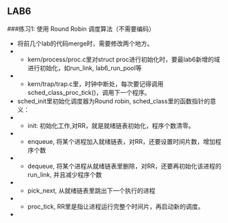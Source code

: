 ## LAB6

###练习1: 使用 Round Robin 调度算法（不需要编码）

* 将前几个lab的代码merge时，需要修改两个地方。  
* * kern/process/proc.c里对struct proc进行初始化时，要最lab6新增的域进行初始化，如run_link, lab6_run_pool等  
* * kern/trap/trap.c里，时钟中断处，每次要记得调用sched_class_proc_tick()，调用下一个程序。
* sched_init里初始化调度器为Round robin, sched_class里的函数指针的意义：
* * init: 初始化工作,对RR，就是就绪链表初始化，程序个数清零。
* * enqueue, 将某个进程加入就绪链表，对RR，还要设置时间片数，增加程序个数
* * dequeue, 将某个进程从就绪链表里删除，对RR，还要再初始化该进程的run_link, 并且减少程序个数  
* * pick_next, 从就绪链表里跳出下一个执行的进程  
* * proc_tick, RR里是指让进程运行完整个时间片，再启动新的调度。  
* 